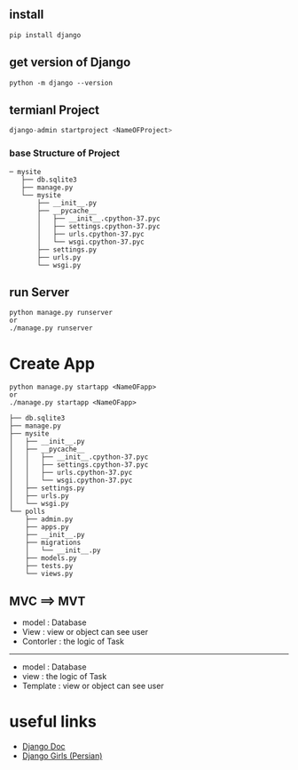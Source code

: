 ## install 
```termianl
pip install django
```
## get version of Django
```termianl
python -m django --version
```
## termianl Project
```python
django-admin startproject <NameOFProject>
```

### base Structure of Project
```termianl
─ mysite
   ├── db.sqlite3
   ├── manage.py
   └── mysite
       ├── __init__.py
       ├── __pycache__
       │   ├── __init__.cpython-37.pyc
       │   ├── settings.cpython-37.pyc
       │   ├── urls.cpython-37.pyc
       │   └── wsgi.cpython-37.pyc
       ├── settings.py 
       ├── urls.py
       └── wsgi.py
```

## run Server 
```termianl
python manage.py runserver 
or
./manage.py runserver 
```

# Create App
```termianl
python manage.py startapp <NameOFapp> 
or
./manage.py startapp <NameOFapp>
```
```termianl
├── db.sqlite3
├── manage.py
├── mysite
│   ├── __init__.py
│   ├── __pycache__
│   │   ├── __init__.cpython-37.pyc
│   │   ├── settings.cpython-37.pyc
│   │   ├── urls.cpython-37.pyc
│   │   └── wsgi.cpython-37.pyc
│   ├── settings.py
│   ├── urls.py
│   └── wsgi.py
└── polls
    ├── admin.py
    ├── apps.py
    ├── __init__.py
    ├── migrations
    │   └── __init__.py
    ├── models.py
    ├── tests.py
    └── views.py
```
## MVC ==> MVT

* model : Database
* View : view or object can see user
* Contorler : the logic of Task
---
* model : Database
* view : the logic of Task
* Template : view or object can see user

## 



# useful links 
* [Django Doc](https://docs.djangoproject.com/en/3.0/intro/tutorial01/)
* [Django Girls (Persian)](https://tutorial.djangogirls.org/fa/)
